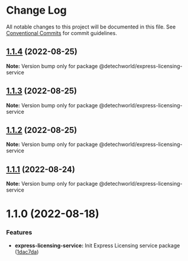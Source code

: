# Change Log

All notable changes to this project will be documented in this file.
See [Conventional Commits](https://conventionalcommits.org) for commit guidelines.

## [1.1.4](https://github.com/detechworld/tto-packages/compare/@detechworld/express-licensing-service@1.1.3...@detechworld/express-licensing-service@1.1.4) (2022-08-25)

**Note:** Version bump only for package @detechworld/express-licensing-service





## [1.1.3](https://github.com/detechworld/tto-packages/compare/@detechworld/express-licensing-service@1.1.2...@detechworld/express-licensing-service@1.1.3) (2022-08-25)

**Note:** Version bump only for package @detechworld/express-licensing-service





## [1.1.2](https://github.com/detechworld/tto-packages/compare/@detechworld/express-licensing-service@1.1.1...@detechworld/express-licensing-service@1.1.2) (2022-08-25)

**Note:** Version bump only for package @detechworld/express-licensing-service





## [1.1.1](https://github.com/detechworld/tto-packages/compare/@detechworld/express-licensing-service@1.1.0...@detechworld/express-licensing-service@1.1.1) (2022-08-24)

**Note:** Version bump only for package @detechworld/express-licensing-service





# 1.1.0 (2022-08-18)


### Features

* **express-licensing-service:** Init Express Licensing service package ([1dac7da](https://github.com/detechworld/tto-packages/commit/1dac7dab495bc4185ff597034a8ddfa4c5337d76))
